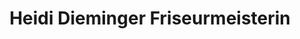 ---
title: "Heidi Dieminger Friseurmeisterin"
url: /augsburg/heidi-dieminger-friseurmeisterin/
shop: Friseur
---